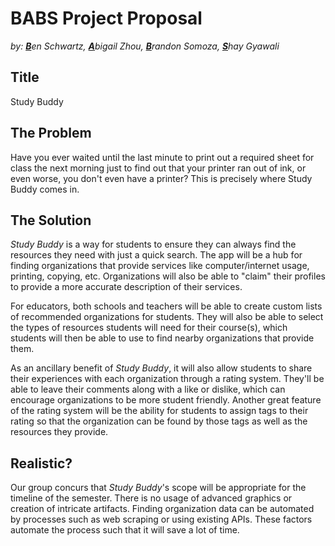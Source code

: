 # BABS Project Proposal
*by: <u>**B**</u>en Schwartz, <u>**A**</u>bigail Zhou, <u>**B**</u>randon Somoza, <u>**S**</u>hay Gyawali*

## Title
Study Buddy

## The Problem
Have you ever waited until the last minute to print out a required sheet for class the next morning just to find out that your printer ran out of ink, or even worse, you don't even have a printer? This is precisely where Study Buddy comes in. 

## The Solution
*Study Buddy* is a way for students to ensure they can always find the resources they need with just a quick search. The app will be a hub for finding organizations that provide services like computer/internet usage, printing, copying, etc. Organizations will also be able to "claim" their profiles to provide a more accurate description of their services.

For educators, both schools and teachers will be able to create custom lists of recommended organizations for students. They will also be able to select the types of resources students will need for their course(s), which students will then be able to use to find nearby organizations that provide them.

As an ancillary benefit of *Study Buddy*, it will also allow students to share their experiences with each organization through a rating system. They'll be able to leave their comments along with a like or dislike, which can encourage organizations to be more student friendly. Another great feature of the rating system will be the ability for students to assign tags to their rating so that the organization can be found by those tags as well as the resources they provide.

## Realistic?
Our group concurs that *Study Buddy*'s scope will be appropriate for the timeline of the semester. There is no usage of advanced graphics or creation of intricate artifacts. Finding organization data can be automated by processes such as web scraping or using existing APIs. These factors automate the process such that it will save a lot of time.
